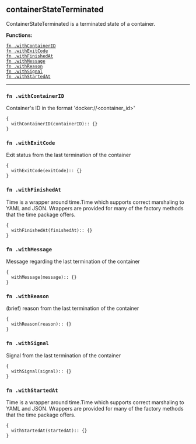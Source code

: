 
## containerStateTerminated
ContainerStateTerminated is a terminated state of a container.

**Functions:**

[`fn .withContainerID`](#fn-withcontainerid)  
[`fn .withExitCode`](#fn-withexitcode)  
[`fn .withFinishedAt`](#fn-withfinishedat)  
[`fn .withMessage`](#fn-withmessage)  
[`fn .withReason`](#fn-withreason)  
[`fn .withSignal`](#fn-withsignal)  
[`fn .withStartedAt`](#fn-withstartedat)  

---


### `fn .withContainerID`
Container's ID in the format 'docker://<container_id>'
```jsonnet
{
  withContainerID(containerID):: {}
}
```

### `fn .withExitCode`
Exit status from the last termination of the container
```jsonnet
{
  withExitCode(exitCode):: {}
}
```

### `fn .withFinishedAt`
Time is a wrapper around time.Time which supports correct marshaling to YAML and JSON.  Wrappers are provided for many of the factory methods that the time package offers.
```jsonnet
{
  withFinishedAt(finishedAt):: {}
}
```

### `fn .withMessage`
Message regarding the last termination of the container
```jsonnet
{
  withMessage(message):: {}
}
```

### `fn .withReason`
(brief) reason from the last termination of the container
```jsonnet
{
  withReason(reason):: {}
}
```

### `fn .withSignal`
Signal from the last termination of the container
```jsonnet
{
  withSignal(signal):: {}
}
```

### `fn .withStartedAt`
Time is a wrapper around time.Time which supports correct marshaling to YAML and JSON.  Wrappers are provided for many of the factory methods that the time package offers.
```jsonnet
{
  withStartedAt(startedAt):: {}
}
```

